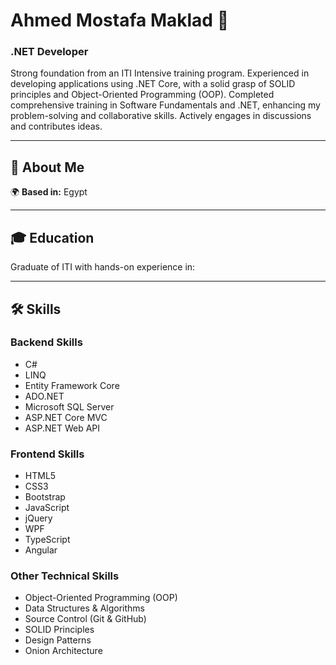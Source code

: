 # Ahmed Mostafa Maklad 👋  
### .NET Developer  

Strong foundation from an ITI Intensive training program. Experienced in developing applications using .NET Core, with a solid grasp of SOLID principles and Object-Oriented Programming (OOP). Completed comprehensive training in Software Fundamentals and .NET, enhancing my problem-solving and collaborative skills. Actively engages in discussions and contributes ideas.  

---

## 🚀 About Me  
🌍 **Based in:** Egypt  

---

## 🎓 Education  
Graduate of ITI with hands-on experience in:  

---

## 🛠️ Skills  

### **Backend Skills**  
- C#  
- LINQ  
- Entity Framework Core  
- ADO.NET  
- Microsoft SQL Server  
- ASP.NET Core MVC  
- ASP.NET Web API  

### **Frontend Skills**  
- HTML5  
- CSS3  
- Bootstrap  
- JavaScript  
- jQuery  
- WPF  
- TypeScript  
- Angular  

### **Other Technical Skills**  
- Object-Oriented Programming (OOP)  
- Data Structures & Algorithms  
- Source Control (Git & GitHub)  
- SOLID Principles  
- Design Patterns  
- Onion Architecture  
